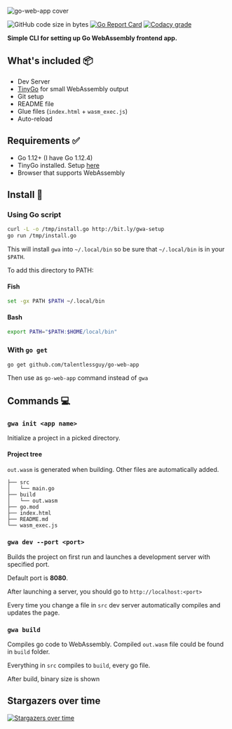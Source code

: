 ![go-web-app cover](https://i.ibb.co/BtnWgP6/create-go-web-app.jpg)

![GitHub code size in bytes](https://img.shields.io/github/languages/code-size/talentlessguy/create-go-web-app.svg?style=flat-square)
[![Go Report Card](https://goreportcard.com/badge/github.com/talentlessguy/create-go-web-app)](https://goreportcard.com/report/github.com/talentlessguy/create-go-web-app)
[![Codacy grade](https://img.shields.io/codacy/grade/c3198e0739ec48bba8902b83a02c3a55.svg?style=flat-square)](https://app.codacy.com/app/komfy/go-web-app)

**Simple CLI for setting up Go WebAssembly frontend app.**

## What's included 📦

- Dev Server
- [TinyGo](https://tinygo.org) for small WebAssembly output
- Git setup
- README file
- Glue files (`index.html` + `wasm_exec.js`)
- Auto-reload

## Requirements ✅

- Go 1.12+ (I have Go 1.12.4)
- TinyGo installed. Setup [here](https://tinygo.org/getting-started)
- Browser that supports WebAssembly

## Install 🔄

### Using Go script

```sh
curl -L -o /tmp/install.go http://bit.ly/gwa-setup
go run /tmp/install.go
```

This will install `gwa` into `~/.local/bin` so be sure that `~/.local/bin` is in your `$PATH`.

To add this directory to PATH:

#### Fish

```sh
set -gx PATH $PATH ~/.local/bin
```

#### Bash

```sh
export PATH="$PATH:$HOME/local/bin"
```

### With `go get`

```sh
go get github.com/talentlessguy/go-web-app
```

Then use as `go-web-app` command instead of `gwa`

## Commands 💻

### `gwa init <app name>`

Initialize a project in a picked directory.

#### Project tree

`out.wasm` is generated when building. Other files are automatically added.

```text
├── src
│   └── main.go
├── build
│   └── out.wasm
├── go.mod
├── index.html
├── README.md
└── wasm_exec.js
```

### `gwa dev --port <port>`

Builds the project on first run and launches a development server with specified port.

Default port is **8080**.

After launching a server, you should go to `http://localhost:<port>`

Every time you change a file in `src` dev server automatically compiles and updates the page.

### `gwa build`

Compiles go code to WebAssembly. Compiled `out.wasm` file could be found in `build` folder.

Everything in `src` compiles to `build`, every go file.

After build, binary size is shown

## Stargazers over time

[![Stargazers over time](https://starchart.cc/talentlessguy/go-web-app.svg)](https://starchart.cc/talentlessguy/go-web-app)
